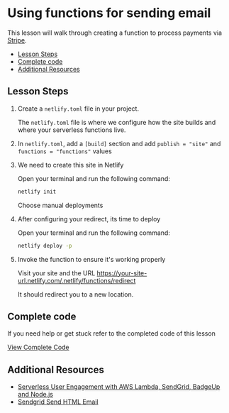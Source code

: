 # Using functions for sending email

This lesson will walk through creating a function to process payments via [Stripe](https://www.stripe.com/).

- [Lesson Steps](#lesson-steps)
- [Complete code](#complete-code)
- [Additional Resources](#additional-resources)

## Lesson Steps

1. Create a `netlify.toml` file in your project.

    The `netlify.toml` file is where we configure how the site builds and where your serverless functions live.

2. In `netlify.toml`, add a `[build]` section and add `publish = "site"` and `functions = "functions"` values

3. We need to create this site in Netlify

    Open your terminal and run the following command:

    ```bash
    netlify init
    ```

    Choose manual deployments

5. After configuring your redirect, its time to deploy

    Open your terminal and run the following command:

    ```bash
    netlify deploy -p
    ```

6. Invoke the function to ensure it's working properly

    Visit your site and the URL https://your-site-url.netlify.com/.netlify/functions/redirect

    It should redirect you to a new location.







## Complete code

If you need help or get stuck refer to the completed code of this lesson

[View Complete Code](https://github.com/DavidWells/netlify-functions-workshop/tree/master/lessons-code-complete/use-cases/7-sending-emails)


## Additional Resources

- [Serverless User Engagement with AWS Lambda, SendGrid, BadgeUp and Node.js](https://codeburst.io/serverless-user-engagement-with-aws-lambda-sendgrid-badgeup-and-node-js-53cdc4fa1ddd)
- [Sendgrid Send HTML Email](https://github.com/BadgeUp/badgeup-serverless-email-demo/blob/a686df908d77713271142dbae285f322db670969/index.js)
